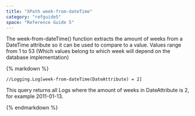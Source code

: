 ```yaml
---
title: "XPath week-from-dateTime"
category: "refguide5"
space: "Reference Guide 5"
---
```



The week-from-dateTime() function extracts the amount of weeks from a DateTime attribute so it can be used to compare to a value. Values range from 1 to 53 (Which values belong to which week will depend on the database implementation)

<div class="alert alert-info">{% markdown %}

```
//Logging.Log[week-from-dateTime(DateAttribute) = 2]

```

This query returns all Logs where the amount of weeks in DateAttribute is 2, for example 2011-01-13.

{% endmarkdown %}</div>